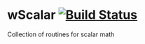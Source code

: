 
# wScalar [![Build Status](https://travis-ci.org/Wandalen/wScalar.svg?branch=master)](https://travis-ci.org/Wandalen/wScalar)

Collection of routines for scalar math

